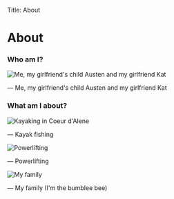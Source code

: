 Title: About

# About

### Who am I?

![Me, my girlfriend's child Austen and my girlfriend Kat](|filename|/images/eric_and_kat.jpg)

&mdash; Me, my girlfriend's child Austen and my girlfriend Kat

### What am I about?

![Kayaking in Coeur d'Alene](|filename|/images/kayak.jpg)

&mdash; Kayak fishing

![Powerlifting](|filename|/images/powerlifting.jpg)

&mdash; Powerlifting

![My family](|filename|/images/family.jpg)

&mdash; My family (I'm the bumblee bee)
